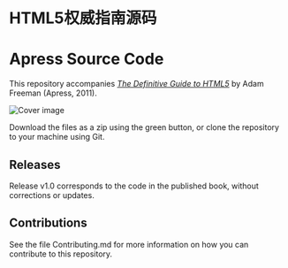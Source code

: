 # HTML5权威指南源码
# Apress Source Code

This repository accompanies [*The Definitive Guide to HTML5*](http://www.apress.com/9781430239604) by Adam Freeman (Apress, 2011).

![Cover image](9781430239604.jpg)

Download the files as a zip using the green button, or clone the repository to your machine using Git.

## Releases

Release v1.0 corresponds to the code in the published book, without corrections or updates.

## Contributions

See the file Contributing.md for more information on how you can contribute to this repository.
